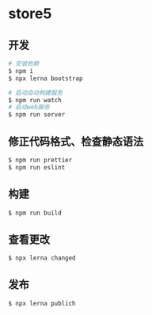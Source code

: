 # store5

## 开发

```bash
# 安装依赖
$ npm i
$ npx lerna bootstrap

# 启动自动构建服务
$ npm run watch
# 启动web服务
$ npm run server
```

## 修正代码格式、检查静态语法

```bash
$ npm run prettier
$ npm run eslint
```

## 构建

```bash
$ npm run build
```

## 查看更改

```bash
$ npx lerna changed
```

## 发布

```bash
$ npx lerna publich
```
